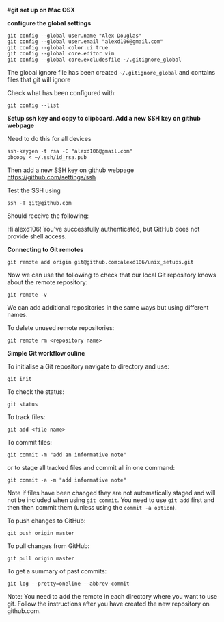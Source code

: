 #**git set up on Mac OSX**

**configure the global settings**

    git config --global user.name "Alex Douglas"
    git config --global user.email "alexd106@gmail.com"
    git config --global color.ui true
    git config --global core.editor vim
    git config --global core.excludesfile ~/.gitignore_global

The global ignore file has been created `~/.gitignore_global` and contains files that
git will ignore

Check what has been configured with:

    git config --list

**Setup ssh key and copy to clipboard. Add a new SSH key on github webpage**

Need to do this for all devices

    ssh-keygen -t rsa -C "alexd106@gmail.com"
    pbcopy < ~/.ssh/id_rsa.pub

Then add a new SSH key on github webpage <https://github.com/settings/ssh>

Test the SSH using

    ssh -T git@github.com

Should receive the following:

Hi alexd106! You've successfully authenticated, but GitHub does not provide shell access.

**Connecting to Git remotes**

    git remote add origin git@github.com:alexd106/unix_setups.git

Now we can use the following to check that our local Git repository knows about the remote repository:

    git remote -v

We can add additional repositories in the same ways but using different names.

To delete unused remote repositories: 

    git remote rm <repository name>

**Simple Git workflow ouline**

To initialise a Git repository navigate to directory and use:

    git init

To check the status:

    git status

To track files:

    git add <file name>

To commit files:

    git commit -m "add an informative note"

or to stage all tracked files and commit all in one command:

    git commit -a -m "add informative note"

Note if files have been changed they are not automatically staged and will not be included when using `git commit`.
You need to use `git add` first and then then commit them (unless using the `commit -a option`).

To push changes to GitHub:

    git push origin master

To pull changes from GitHub:

    git pull origin master

To get a summary of past commits:

    git log --pretty=oneline --abbrev-commit

Note: You need to add the remote in each directory where you want to use git. Follow the instructions after you have created the new repository on github.com. 
